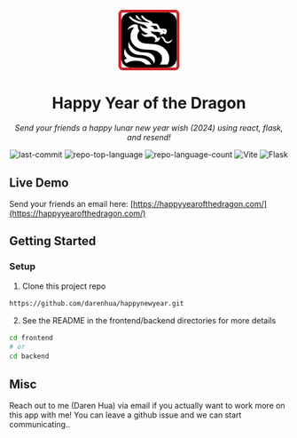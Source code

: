 <p align="center">
  <img src="./frontend/public/logo.svg" style="background:#CC232A; padding:5px; border-radius:8px;" width="100" />
</p>
<p align="center">
    <h1 align="center">Happy Year of the Dragon</h1>
</p>
<p align="center">
    <em>Send your friends a happy lunar new year wish (2024) using react, flask, and resend! </em>
</p>
<p align="center">
	<img src="https://img.shields.io/github/last-commit/darenhua/happynewyear?style=flat&logo=git&logoColor=white&color=0080ff" alt="last-commit">
	<img src="https://img.shields.io/github/languages/top/darenhua/happynewyear?style=flat&color=0080ff" alt="repo-top-language">
	<img src="https://img.shields.io/github/languages/count/darenhua/happynewyear?style=flat&color=0080ff" alt="repo-language-count">
    <img src="https://img.shields.io/badge/Vite-646CFF.svg?style=flat&logo=Vite&logoColor=white" alt="Vite">
	<img src="https://img.shields.io/badge/Flask-000000.svg?style=flat&logo=Flask&logoColor=white" alt="Flask">

</p>

## Live Demo
Send your friends an email here: [https://happyyearofthedragon.com/](https://happyyearofthedragon.com/)


## Getting Started

### Setup

1. Clone this project repo

```sh
https://github.com/darenhua/happynewyear.git
```

2. See the README in the frontend/backend directories for more details

```sh
cd frontend
# or
cd backend
```

## Misc

Reach out to me (Daren Hua) via email if you actually want to work more on this app with me! You can leave a github issue and we can start communicating..
